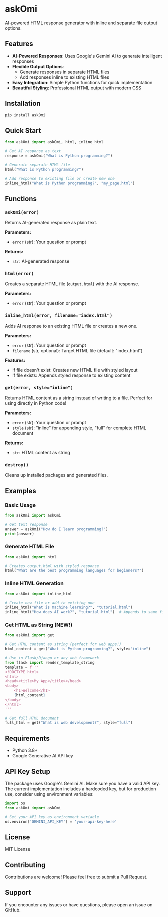 # askOmi

AI-powered HTML response generator with inline and separate file output options.

## Features

- **AI-Powered Responses**: Uses Google's Gemini AI to generate intelligent responses
- **Flexible Output Options**: 
  - Generate responses in separate HTML files
  - Add responses inline to existing HTML files
- **Easy Integration**: Simple Python functions for quick implementation
- **Beautiful Styling**: Professional HTML output with modern CSS

## Installation

```bash
pip install askOmi
```

## Quick Start

```python
from askOmi import askOmi, html, inline_html

# Get AI response as text
response = askOmi("What is Python programming?")

# Generate separate HTML file
html("What is Python programming?")

# Add response to existing file or create new one
inline_html("What is Python programming?", "my_page.html")
```

## Functions

### `askOmi(error)`
Returns AI-generated response as plain text.

**Parameters:**
- `error` (str): Your question or prompt

**Returns:**
- `str`: AI-generated response

### `html(error)`
Creates a separate HTML file (`output.html`) with the AI response.

**Parameters:**
- `error` (str): Your question or prompt

### `inline_html(error, filename="index.html")`
Adds AI response to an existing HTML file or creates a new one.

**Parameters:**
- `error` (str): Your question or prompt
- `filename` (str, optional): Target HTML file (default: "index.html")

**Features:**
- If file doesn't exist: Creates new HTML file with styled layout
- If file exists: Appends styled response to existing content

### `get(error, style="inline")`
Returns HTML content as a string instead of writing to a file. Perfect for using directly in Python code!

**Parameters:**
- `error` (str): Your question or prompt
- `style` (str): "inline" for appending style, "full" for complete HTML document

**Returns:**
- `str`: HTML content as string

### `destroy()`
Cleans up installed packages and generated files.

## Examples

### Basic Usage
```python
from askOmi import askOmi

# Get text response
answer = askOmi("How do I learn programming?")
print(answer)
```

### Generate HTML File
```python
from askOmi import html

# Creates output.html with styled response
html("What are the best programming languages for beginners?")
```

### Inline HTML Generation
```python
from askOmi import inline_html

# Create new file or add to existing one
inline_html("What is machine learning?", "tutorial.html")
inline_html("How does AI work?", "tutorial.html")  # Appends to same file
```

### Get HTML as String (NEW!)
```python
from askOmi import get

# Get HTML content as string (perfect for web apps!)
html_content = get("What is Python programming?", style="inline")

# Use in Flask/Django or any web framework
from flask import render_template_string
template = f'''
<!DOCTYPE html>
<html>
<head><title>My App</title></head>
<body>
    <h1>Welcome</h1>
    {html_content}
</body>
</html>
'''

# Get full HTML document
full_html = get("What is web development?", style="full")
```

## Requirements

- Python 3.8+
- Google Generative AI API key

## API Key Setup

The package uses Google's Gemini AI. Make sure you have a valid API key. The current implementation includes a hardcoded key, but for production use, consider using environment variables:

```python
import os
from askOmi import askOmi

# Set your API key as environment variable
os.environ['GEMINI_API_KEY'] = 'your-api-key-here'
```

## License

MIT License

## Contributing

Contributions are welcome! Please feel free to submit a Pull Request.

## Support

If you encounter any issues or have questions, please open an issue on GitHub.
